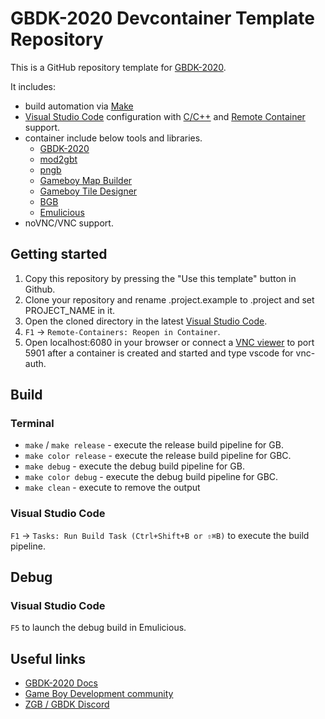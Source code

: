 # GBDK-2020 Devcontainer Template Repository

This is a GitHub repository template for [GBDK-2020](https://github.com/gbdk-2020/gbdk-2020).

It includes:

- build automation via [Make](https://www.gnu.org/software/make)
- [Visual Studio Code](https://code.visualstudio.com) configuration with [C/C++](https://code.visualstudio.com/docs/languages/cpp) and [Remote Container](https://code.visualstudio.com/docs/remote/containers) support.
- container include below tools and libraries.
    - [GBDK-2020](https://github.com/gbdk-2020/gbdk-2020)
    - [mod2gbt](https://github.com/AntonioND/gbt-player)
    - [pngb](https://github.com/Zal0/pngb)
    - [Gameboy Map Builder](http://www.devrs.com/gb/hmgd/gbmb.html)
    - [Gameboy Tile Designer](http://www.devrs.com/gb/hmgd/gbtd.html)
    - [BGB](https://bgb.bircd.org/)
    - [Emulicious](https://emulicious.net/)
- noVNC/VNC support.

## Getting started

1. Copy this repository by pressing the "Use this template" button in Github.
1. Clone your repository and rename .project.example to .project and set PROJECT_NAME in it.
1. Open the cloned directory in the latest [Visual Studio Code](https://code.visualstudio.com).
1. `F1` -> `Remote-Containers: Reopen in Container`.
1. Open localhost:6080 in your browser or connect a [VNC viewer](https://www.realvnc.com/en/connect/download/viewer/) to port 5901 after a container is created and started and type vscode for vnc-auth.

## Build

### Terminal

- `make` / `make release` - execute the release build pipeline for GB.
- `make color release` - execute the release build pipeline for GBC.
- `make debug` - execute the debug build pipeline for GB.
- `make color debug` - execute the debug build pipeline for GBC.
- `make clean` - execute to remove the output

### Visual Studio Code

`F1` → `Tasks: Run Build Task (Ctrl+Shift+B or ⇧⌘B)` to execute the build pipeline.

## Debug

### Visual Studio Code

`F5` to launch the debug build in Emulicious.

## Useful links
- [GBDK-2020 Docs](https://gbdk-2020.github.io/gbdk-2020/docs/api/index.html)
- [Game Boy Development community](https://gbdev.io/)
- [ZGB / GBDK Discord](https://discord.gg/XCbjCvqnUY)
